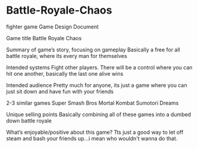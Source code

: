 # Battle-Royale-Chaos
fighter game
Game Design Document

Game title
Battle Royale Chaos

Summary of game’s story, focusing on gameplay
Basically a free for all battle royale, where its every man for themselves

Intended systems
Fight other players. There will be a control where you can hit one another, basically the last one alive wins

Intended audience
Pretty much for anyone, its just a game where you can just sit down and have fun with your friends

2-3 similar games
Super Smash Bros
Mortal Kombat
Sumotori Dreams

Unique selling points
Basically combining all of these games into a dumbed down battle royale

What’s enjoyable/positive about this game?
Tts just a good way to let off steam and bash your friends up...i mean who wouldn't wanna do that.
